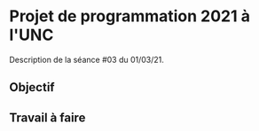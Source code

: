 Projet de programmation 2021 à l'UNC
====================================

Description de la séance #03 du 01/03/21.

Objectif
--------

Travail à faire
---------------

